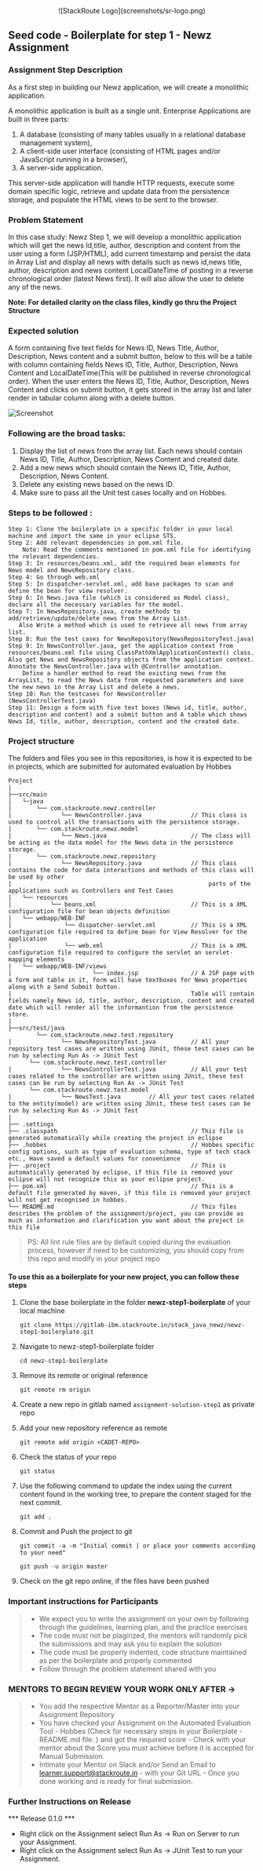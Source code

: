 <div align="center">
 ![StackRoute Logo](screenshots/sr-logo.png)
</div>

## Seed code - Boilerplate for step 1 - Newz Assignment

### Assignment Step Description

As a first step in building our Newz application, we will create a monolithic application. 

A monolithic application is built as a single unit. Enterprise Applications are built in three parts: 
1. A database (consisting of many tables usually in a relational database management system), 
2. A client-side user interface (consisting of HTML pages and/or JavaScript running in a browser), 
3. A server-side application. 

This server-side application will handle HTTP requests, execute some domain specific logic, retrieve and update data from the persistence storage, and populate the HTML views to be sent to the browser. 

### Problem Statement

In this case study: Newz Step 1, we will develop a monolithic application which will get the news Id,title, author, description and content from the user using a form (JSP/HTML), add current timestamp and persist the data in Array List and display all news with details such as news id,news title, author, description and news content LocalDateTime of posting in a reverse chronological order (latest News first). It will also allow the user to delete any of the news.

**Note: For detailed clarity on the class files, kindly go thru the Project Structure**
### Expected solution
 A form containing five text fields for News ID, News Title, Author, Description, News content and a submit button, below to this will be a table with column containing fields News ID, Title, Author, Description, News Content and LocalDateTime(This will be published in reverse chronological order). 
 When the user enters the News ID, Title, Author, Description, News Content and clicks on submit button, it gets stored in the array list and later render in tabular column along with a delete button.

 ![Screenshot](screenshots/newz-snapshot.png)
 
### Following are the broad tasks:
1. Display the list of news from the array list. Each news should contain News ID, Title, Author, Description, News Content and created date. 
2. Add a new news which should contain the News ID, Title, Author, Description, News Content.
3. Delete any existing news based on the news ID.
4. Make sure to pass all the Unit test cases locally and on Hobbes.

### Steps to be followed :

    Step 1: Clone the boilerplate in a specific folder in your local machine and import the same in your eclipse STS.
    Step 2: Add relevant dependencies in pom.xml file. 
        Note: Read the comments mentioned in pom.xml file for identifying the relevant dependencies.
    Step 3: In resources/beans.xml, add the required bean elements for News model and NewsRepository class.
    Step 4: Go through web.xml
    Step 5: In dispatcher-servlet.xml, add base packages to scan and define the bean for view resolver.
    Step 6: In News.java file (which is considered as Model class), declare all the necessary variables for the model.
    Step 7: In NewsRepository.java, create methods to add/retrieve/update/delete news from the Array List. 
       Also Write a method which is used to retrieve all news from array list.
    Step 8: Run the test cases for NewsRepository(NewsRepositoryTest.java)
    Step 9: In NewsController.java, get the application context from resources/beans.xml file using ClassPathXmlApplicationContext() class. Also get News and NewsRepository objects from the application context. Annotate the NewsController.java with @Controller annotation.
    	Define a handler method to read the existing news from the ArrayList, to read the News data from requested parameters and save the new news in the Array List and delete a news.
    Step 10: Run the testcases for NewsController (NewsControllerTest.java)
    Step 11: Design a form with five text boxes (News id, title, author, description and content) and a submit button and A table which shows News Id, title, author, description, content and the created date.

### Project structure

The folders and files you see in this repositories, is how it is expected to be in projects, which are submitted for automated evaluation by Hobbes

    Project
	|
	├──src/main
	|	└─java
	|       └── com.stackroute.newz.controller
	|		       └── NewsController.java 		        // This class is used to control all the transactions with the persistence storage.
	|       └── com.stackroute.newz.model
	|		       └── News.java                    	// The class will be acting as the data model for the News data in the persistence storage. 
	|       └── com.stackroute.newz.repository
	|		       └── NewsRepository.java          	// This class contains the code for data interactions and methods of this class will be used by other 
	|                                                        parts of the applications such as Controllers and Test Cases               
	|   └── resources
	|		    └── beans.xml               	     	// This is a XML configuration file for bean objects definition
	|	└── webapp/WEB-INF
	|				└──	dispatcher-servlet.xml		    // This is a XML configuration file required to define bean for View Resolver for the application
	|				└── web.xml					    	// This is a XML configuration file required to configure the servlet an servlet-mapping elements
	|   └── webapp/WEB-INF/views
	|		    			└── index.jsp               // A JSP page with a form and table in it, form will have textboxes for News properties along with a Send Submit button. 
	|                                                   Table will contain fields namely News id, title, author, description, content and created date which will render all the informantion from the persistence store.
	|
	├──src/test/java
		    └── com.stackroute.newz.test.repository
	|		       └── NewsRepositoryTest.java       	// All your repository test cases are written using JUnit, these test cases can be run by selecting Run As -> JUnit Test
  		  └── com.stackroute.newz.test.controller
	|		       └── NewsControllerTest.java       	// All your test cases related to the controller are written using JUnit, these test cases can be run by selecting Run As -> JUnit Test
  		  └── com.stackroute.newz.test.model
	|		       └── NewsTest.java       	// All your test cases related to the entity(model) are written using JUnit, these test cases can be run by selecting Run As -> JUnit Test
	|
	├── .settings
	├── .classpath			                            // This file is generated automatically while creating the project in eclipse
	├── .hobbes   			                            // Hobbes specific config options, such as type of evaluation schema, type of tech stack etc., Have saved a default values for convenience
	├── .project			                            // This is automatically generated by eclipse, if this file is removed your eclipse will not recognize this as your eclipse project. 
	├── pom.xml 			                            // This is a default file generated by maven, if this file is removed your project will not get recognised in hobbes.
	└── README.md  		                    	        // This files describes the problem of the assignment/project, you can provide as much as information and clarification you want about the project in this file

> PS: All lint rule files are by default copied during the evaluation process, however if need to be customizing, you should copy from this repo and modify in your project repo


#### To use this as a boilerplate for your new project, you can follow these steps

1. Clone the base boilerplate in the folder **newz-step1-boilerplate** of your local machine
     
    `git clone https://gitlab-ibm.stackroute.in/stack_java_newz/newz-step1-boilerplate.git`

2. Navigate to newz-step1-boilerplate folder

    `cd newz-step1-boilerplate`

3. Remove its remote or original reference

     `git remote rm origin`

4. Create a new repo in gitlab named `assignment-solution-step1` as private repo

5. Add your new repository reference as remote

     `git remote add origin <CADET-REPO>`

6. Check the status of your repo 
     
     `git status`

7. Use the following command to update the index using the current content found in the working tree, to prepare the content staged for the next commit.

     `git add .`
 
8. Commit and Push the project to git

     `git commit -a -m "Initial commit | or place your comments according to your need"`

     `git push -u origin master`

9. Check on the git repo online, if the files have been pushed

### Important instructions for Participants
> - We expect you to write the assignment on your own by following through the guidelines, learning plan, and the practice exercises
> - The code must not be plagirized, the mentors will randomly pick the submissions and may ask you to explain the solution
> - The code must be properly indented, code structure maintained as per the boilerplate and properly commented
> - Follow through the problem statement shared with you

### MENTORS TO BEGIN REVIEW YOUR WORK ONLY AFTER ->
> - You add the respective Mentor as a Reporter/Master into your Assignment Repository
> - You have checked your Assignment on the Automated Evaluation Tool - Hobbes (Check for necessary steps in your Boilerplate - README.md file. ) and got the required score - Check with your mentor about the Score you must achieve before it is accepted for Manual Submission.
> - Intimate your Mentor on Slack and/or Send an Email to learner.support@stackroute.in - with your Git URL - Once you done working and is ready for final submission.


### Further Instructions on Release

*** Release 0.1.0 ***

- Right click on the Assignment select Run As -> Run on Server to run your Assignment.
- Right click on the Assignment select Run As -> JUnit Test to run your Assignment.
